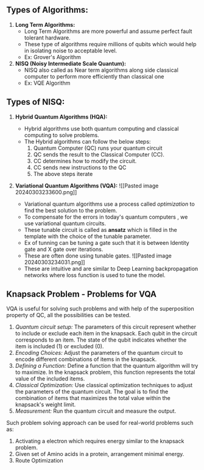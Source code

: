 ## Types of Algorithms:
1. **Long Term Algorithms:**
   - Long Term Algorithms are more powerful and assume perfect fault tolerant hardware.
   - These type of algorithms require millions of qubits which would help in isolating noise to acceptable level.
   - Ex: Grover's Algorithm
2. **NISQ (Noisy Intermediate Scale Quantum):** 
   - NISQ also called as Near term algorithms along side classical computer to perform more efficiently than classical one
   - Ex: VQE Algorithm
## Types of NISQ:
1. **Hybrid Quantum Algorithms (HQA):**
   - Hybrid algorithms use both quantum computing and classical computing to solve problems.
   - The Hybrid algorithms can follow the below steps:
     1. Quantum Computer (QC) runs your quantum circuit
     2. QC sends the result to the Classical Computer (CC).
     3. CC determines how to modify the circuit.
     4. CC sends new instructions to the QC
     5. The above steps iterate

2. **Variational Quantum Algorithms (VQA):**
   ![[Pasted image 20240303233600.png]]
   - Variational quantum algorithms use a process called *optimization* to find the best solution to the problem.
   - To compensate for the errors in today's quantum computers , we use variational quantum circuits.
   - These tunable circuit is called as **ansatz** which is filled in the template with the choice of the tunable parameter.
   - Ex of tunning can be tuning a gate such that it is between Identity gate and X gate over iterations.
   - These are often done using tunable gates. ![[Pasted image 20240303234031.png]]
   - These are intuitive and are similar to Deep Learning backpropagation networks where loss function is used to tune the model.

## Knapsack Problem - Problems for VQA 
VQA is useful for solving such problems and with help of the superposition property of QC, all the possibilities can be tested.
1. *Quantum circuit setup:*  The parameters of this circuit represent whether to include or exclude each item in the knapsack. Each qubit in the circuit corresponds to an item. The state of the qubit indicates whether the item is included (1) or excluded (0).
2. *Encoding Choices:* Adjust the parameters of the quantum circuit to encode different combinations of items in the knapsack.
3. *Defining a Function:* Define a function that the quantum algorithm will try to maximize. In the knapsack problem, this function represents the total value of the included items.
4. *Classical Optimization:* Use classical optimization techniques to adjust the parameters of the quantum circuit. The goal is to find the combination of items that maximizes the total value within the knapsack's weight limit.
5. *Measurement:* Run the quantum circuit and measure the output.

Such problem solving approach can be used for real-world problems such as:
1. Activating a electron which requires energy similar to the knapsack problem.
2. Given set of Amino acids in a protein, arrangement minimal energy.
3. Route Optimization 
   